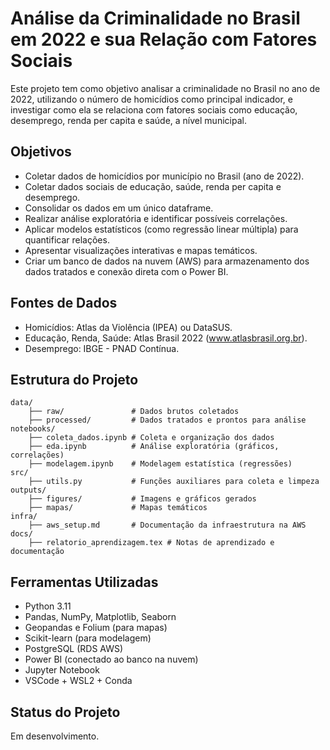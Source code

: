 
# Análise da Criminalidade no Brasil em 2022 e sua Relação com Fatores Sociais

Este projeto tem como objetivo analisar a criminalidade no Brasil no ano de 2022, utilizando o número de homicídios como principal indicador, e investigar como ela se relaciona com fatores sociais como educação, desemprego, renda per capita e saúde, a nível municipal.

## Objetivos
- Coletar dados de homicídios por município no Brasil (ano de 2022).
- Coletar dados sociais de educação, saúde, renda per capita e desemprego.
- Consolidar os dados em um único dataframe.
- Realizar análise exploratória e identificar possíveis correlações.
- Aplicar modelos estatísticos (como regressão linear múltipla) para quantificar relações.
- Apresentar visualizações interativas e mapas temáticos.
- Criar um banco de dados na nuvem (AWS) para armazenamento dos dados tratados e conexão direta com o Power BI.

## Fontes de Dados
- Homicídios: Atlas da Violência (IPEA) ou DataSUS.
- Educação, Renda, Saúde: Atlas Brasil 2022 (www.atlasbrasil.org.br).
- Desemprego: IBGE - PNAD Contínua.

## Estrutura do Projeto
```
data/
    ├── raw/               # Dados brutos coletados
    ├── processed/         # Dados tratados e prontos para análise
notebooks/
    ├── coleta_dados.ipynb # Coleta e organização dos dados
    ├── eda.ipynb          # Análise exploratória (gráficos, correlações)
    ├── modelagem.ipynb    # Modelagem estatística (regressões)
src/
    ├── utils.py           # Funções auxiliares para coleta e limpeza
outputs/
    ├── figures/           # Imagens e gráficos gerados
    ├── mapas/             # Mapas temáticos
infra/
    ├── aws_setup.md       # Documentação da infraestrutura na AWS
docs/
    ├── relatorio_aprendizagem.tex # Notas de aprendizado e documentação
```

## Ferramentas Utilizadas
- Python 3.11
- Pandas, NumPy, Matplotlib, Seaborn
- Geopandas e Folium (para mapas)
- Scikit-learn (para modelagem)
- PostgreSQL (RDS AWS)
- Power BI (conectado ao banco na nuvem)
- Jupyter Notebook
- VSCode + WSL2 + Conda

## Status do Projeto
Em desenvolvimento.
